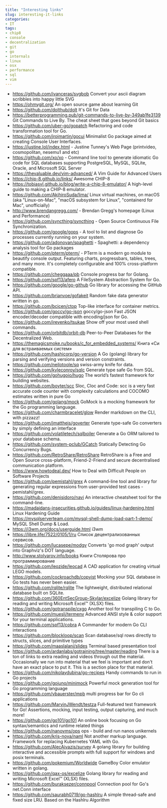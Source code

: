 ```yaml
---
title: "Interesting links"
slug: interesting-it-links
categories:
- IT
tags:
- chip8
- console
- decentralization
- git
- go
- internals
- linux
- osx
- performance
- sql
- vim
---
```


- https://github.com/ivanceras/svgbob Convert your ascii diagram scribbles into happy little SVG
- https://ohmygit.org/ An open source game about learning Git
- https://github.com/dolthub/dolt It's Git for Data
- https://betterprogramming.pub/git-commands-to-live-by-349ab1fe3139 Git Commands to Live By. The cheat sheet that goes beyond Git basics
- https://github.com/uber-go/gopatch Refactoring and code transformation tool for Go.
- https://github.com/jroimartin/gocui Minimalist Go package aimed at creating Console User Interfaces. 
- https://justine.lol/index.html - Justine Tunney's Web Page (printvideo, cosmopolitan, nesemu1 and etc)
- https://github.com/xo/xo - Command line tool to generate idiomatic Go code for SQL databases supporting PostgreSQL, MySQL, SQLite, Oracle, and Microsoft SQL Server 
- https://thevaluable.dev/vim-advanced/ A Vim Guide for Advanced Users
- https://chip-8.github.io/links/ Awesome CHIP-8
- https://tobiasvl.github.io/blog/write-a-chip-8-emulator/ A high-level guide to making a CHIP-8 emulator.
- https://github.com/AkihiroSuda/lima/ Linux virtual machines, on macOS (aka "Linux-on-Mac", "macOS subsystem for Linux", "containerd for Mac", unofficially)
- http://www.brendangregg.com/ - Brendan Gregg's homepage (Linux and Performance)
- https://github.com/syncthing/syncthing - Open Source Continuous File Synchronization. 
- https://github.com/google/gops - A tool to list and diagnose Go processes currently running on your system.
- https://github.com/adonovan/spaghetti - Spaghetti: a dependency analysis tool for Go packages
- https://github.com/pterm/pterm/ - PTerm is a modern go module to beautify console output. Featuring charts, progressbars, tables, trees, and many more. It's completely configurable and 100% cross-platform compatible.
- https://github.com/cheggaaa/pb Console progress bar for Golang.
- https://github.com/spf13/afero A FileSystem Abstraction System for Go.
- https://github.com/google/go-github Go library for accessing the GitHub API. 
- https://github.com/brianvoe/gofakeit Random fake data generator written in go.
- https://github.com/bcicen/ctop Top-like interface for container metrics.
- https://github.com/goccy/go-json goccy/go-json Fast JSON encoder/decoder compatible with encoding/json for Go.
- https://github.com/irevenko/tsukae Show off your most used shell commands.
- https://github.com/orbitdb/orbit-db Peer-to-Peer Databases for the Decentralized Web.
- https://themagicsmoke.ru/books/c_for_embedded_systems/ Книга «Си для встраиваемых систем»
- https://github.com/hashicorp/go-version A Go (golang) library for parsing and verifying versions and version constraints.
- https://github.com/neilotoole/sq swiss-army knife for data. 
- https://github.com/kyleconroy/sqlc Generate type safe Go from SQL.
- https://github.com/gohugoio/hugo The world’s fastest framework for building websites.
- https://github.com/boyter/scc Sloc, Cloc and Code: scc is a very fast accurate code counter with complexity calculations and COCOMO estimates written in pure Go
- https://github.com/golang/mock GoMock is a mocking framework for the Go programming language.
- https://github.com/charmbracelet/glow Render markdown on the CLI, with pizzazz!
- https://github.com/jmattheis/goverter Generate type-safe Go converters by simply defining an interface
- https://github.com/volatiletech/sqlboiler Generate a Go ORM tailored to your database schema.
- https://github.com/system-pclub/GCatch Statically Detecting Go Concurrency Bugs.
- https://github.com/RetroShare/RetroShare RetroShare is a Free and Open Source cross-platform, Friend-2-Friend and secure decentralised communication platform. 
- https://www.howtodeal.dev/ How to Deal with Difficult People on Software Projects
- https://github.com/pemistahl/grex A command-line tool and library for generating regular expressions from user-provided test cases - pemistahl/grex.
- https://github.com/denisidoro/navi An interactive cheatsheet tool for the command-line.
- https://madaidans-insecurities.github.io/guides/linux-hardening.html Linux Hardening Guide
- https://mysqlserverteam.com/mysql-shell-dump-load-part-1-demo/ MySQL Shell Dump & Load.
- https://i3wm.org/docs/userguide.html i3wm
- https://libre.life/7522/0105/1/ru Cписок децентрализованных сервисов.
- https://github.com/lucasepe/modgv Converts 'go mod graph' output into Graphviz's DOT language.
- http://www.stolyarov.info/books Книги Столярова про программирование
- https://github.com/leozide/leocad A CAD application for creating virtual LEGO models.
- https://github.com/cockroachdb/copyist Mocking your SQL database in Go tests has never been easier.
- https://github.com/rqlite/rqlite The lightweight, distributed relational database built on SQLite.
- https://github.com/360EntSecGroup-Skylar/excelize Golang library for reading and writing Microsoft Excel™ (XLSX) files.
- https://github.com/gotranspile/cxgo Another tool for transpiling C to Go.
- https://github.com/muesli/termenv Advanced ANSI style & color support for your terminal applications.
- https://github.com/spf13/cobra A Commander for modern Go CLI interactions
- https://github.com/blockloop/scan Scan database/sql rows directly to structs, slices, and primitive types
- https://github.com/maaslalani/slides Terminal based presentation tool
- https://github.com/ardanlabs/gotraining/tree/master/reading There is a ton of links to extra reading and videos through out the material. Occasionally we run into material that we feel is important and don't have an exact place to put it. This is a section place for that material.
- https://github.com/nikolaydubina/go-recipes Handy commands to run in Go projects
- https://github.com/gojuno/minimock Powerful mock generation tool for Go programming language
- https://github.com/vbauerster/mpb multi progress bar for Go cli applications
- https://github.com/MarvinJWendt/testza Full-featured test framework for Go! Assertions, mocking, input testing, output capturing, and much more!
- https://github.com/go101/go101 An online book focusing on Go syntax/semantics and runtime related things
- https://github.com/nanovms/ops ops - build and run nanos unikernels
- https://github.com/kris-nova/naml Not another markup language. Framework for replacing Kubernetes YAML with Go.
- https://github.com/AlecAivazis/survey A golang library for building interactive and accessible prompts with full support for windows and posix terminals.
- https://github.com/pokemium/Worldwide GameBoy Color emulator written in golang.
- https://github.com/qax-os/excelize Golang library for reading and writing Microsoft Excel™ (XLSX) files.
- https://github.com/buraksezer/connpool Connection pool for Go's net.Conn interface
- https://github.com/saurabh0719/go-hashlru A simple thread-safe and fixed size LRU. Based on the Hashlru Algorithm
